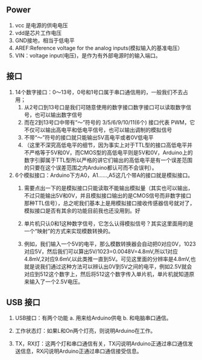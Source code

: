 ## Power
1. vcc 是电源的供电电压
1. vdd是芯片工作电压
1. GND接地，相当于低电平
1. AREF:Reference voltage for the analog inputs(模拟输入的基准电压）
1. VIN：voltage input(电压)，是作为有外部电源时的输入端口。

## 接口
1. 14个数字接口：0～13号，0号和1号口属于串口通信用的，一般我们不去占用；
    1. 从2号口到13号口是我们可随意使用的数字接口数字接口可以读取数字信号，也可以输出数字信号
    1. 而在2到13号口中带有“～”符号的 3/5/6/9/10/11(6个) 接口代表 PWM，它不仅可以输出高电平和低电平信号，也可以输出调制的模拟信号
    1. 不带“～”符号的接口就只能输出5V高电平或者0V低电平
    1. （这里不深究高低电平的细节，因为事实上对于TTL型的接口高低电平并不严格等于5V和0V，而CMOS型的高低电平则是5V和0V，Arduino上的数字引脚属于TTL型所以严格的讲它们输出的高低电平是有一个误差范围的只要在这个误差范围之内Arduino都认可而不会误判）。
1. 6个模拟接口：Arduino下方A0，A1......,A5这几个带A的接口就是模拟接口。
    1. 需要点出一下的是模拟接口只能读取不能输出模拟量（其实也可以输出，不过只能输出5V和0V，并且模拟接口输出的是CMOS信号而非数字接口那种TTL信号），总之呢我们基本上是用模拟接口接收传感器信号就对了，模拟接口是否有其余的功能目前我也还没用到。好
    1. 单片机只认0和1这种数字信号，它怎么认得模拟信号？其实这里面用的是一个“映射”的方式来实现模数转换的。

    1. 例如，我们输入一个5V的电平，那么模数转换器会自动把0对应0V，1023对应5V，然后我们可以算出5V/1023=0.0048V=4.8mV,所以1对应4.8mV,2对应9.6mV,以此类推一直到5V。可见这里面的分辨率是4.8mV,也就是说我们通过这种方法可以辨认出0V到5V之间的电平，例如2.5V就会对应到512这个数字上，然后将512这个数字传入单片机，单片机就知道原来输入了一个2.5V电压。

## USB 接口
1. USB接口：有两个功能 a. 用来给Arduino供电 b. 和电脑串口通信。


1. 工作状态灯：如果L和On两个灯亮，则说明Arduino在工作。

1. TX，RX灯：这两个灯和串口通信有关，TX闪说明Arduino正通过串口通信发送信息，RX闪说明Arduino正通过串口通信接受信息。
